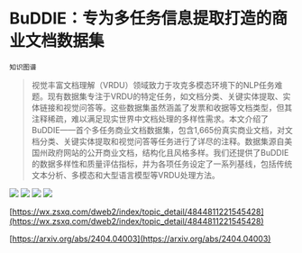 # BuDDIE：专为多任务信息提取打造的商业文档数据集
`知识图谱`
> 视觉丰富文档理解（VRDU）领域致力于攻克多模态环境下的NLP任务难题。现有数据集专注于VRDU的特定任务，如文档分类、关键实体提取、实体链接和视觉问答等。这些数据集虽然涵盖了发票和收据等文档类型，但其注释稀疏，难以满足现实世界中文档处理的多样性需求。本文介绍了BuDDIE——首个多任务商业文档数据集，包含1,665份真实商业文档，对文档分类、关键实体提取和视觉问答等任务进行了详尽的注释。数据集源自美国州政府网站的公开商业文档，结构化且风格多样。我们还提供了BuDDIE的数据多样性和质量评估指标，并为各项任务设定了一系列基线，包括传统文本分析、多模态和大型语言模型等VRDU处理方法。

![](https://raw.githubusercontent.com/HuggingAGI/HuggingArxiv/main/paper_images/2404.04003/g1.jpg)
![](https://raw.githubusercontent.com/HuggingAGI/HuggingArxiv/main/paper_images/2404.04003/g6.jpg)
![](https://raw.githubusercontent.com/HuggingAGI/HuggingArxiv/main/paper_images/2404.04003/g3.jpg)
![](https://raw.githubusercontent.com/HuggingAGI/HuggingArxiv/main/paper_images/2404.04003/g2.jpg)

[https://wx.zsxq.com/dweb2/index/topic_detail/4844811221545428](https://wx.zsxq.com/dweb2/index/topic_detail/4844811221545428)

[https://arxiv.org/abs/2404.04003](https://arxiv.org/abs/2404.04003)
